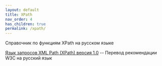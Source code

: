 ```yaml
---
layout: default
title: XPath
nav_order: 4
has_children: true
permalink: /xpath/
---
```


Справочник по функциям XPath на русском языке

[Язык запросов XML Path (XPath) версия 1.0](https://xsltdev.ru/tr/xpath10/) -- Перевод рекомендации W3C на русский язык
